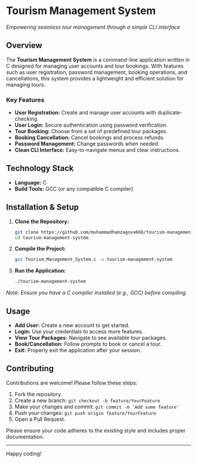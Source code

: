 # Tourism Management System
*Empowering seamless tour management through a simple CLI interface*

## Overview

The **Tourism Management System** is a command-line application written in C designed for managing user accounts and tour bookings. With features such as user registration, password management, booking operations, and cancellations, this system provides a lightweight and efficient solution for managing tours.

### Key Features

- **User Registration:** Create and manage user accounts with duplicate-checking.
- **User Login:** Secure authentication using password verification.
- **Tour Booking:** Choose from a set of predefined tour packages.
- **Booking Cancellation:** Cancel bookings and process refunds.
- **Password Management:** Change passwords when needed.
- **Clean CLI Interface:** Easy-to-navigate menus and clear instructions.

## Technology Stack

- **Language:** C
- **Build Tools:** GCC (or any compatible C compiler)

## Installation & Setup

1. **Clone the Repository:**
   ```sh
   git clone https://github.com/muhammadhamzagova666/tourism-management-system.git
   cd tourism-management-system
   ```

2. **Compile the Project:**
   ```sh
   gcc Tourism_Management_System.c -o tourism-management-system
   ```

3. **Run the Application:**
   ```sh
   ./tourism-management-system
   ```

*Note: Ensure you have a C compiler installed (e.g., GCC) before compiling.*

## Usage

- **Add User:** Create a new account to get started.
- **Login:** Use your credentials to access more features.
- **View Tour Packages:** Navigate to see available tour packages.
- **Book/Cancellation:** Follow prompts to book or cancel a tour.
- **Exit:** Properly exit the application after your session.

## Contributing

Contributions are welcome! Please follow these steps:

1. Fork the repository.
2. Create a new branch: `git checkout -b feature/YourFeature`
3. Make your changes and commit: `git commit -m 'Add some feature'`
4. Push your changes: `git push origin feature/YourFeature`
5. Open a Pull Request.

Please ensure your code adheres to the existing style and includes proper documentation.

---

Happy coding!
